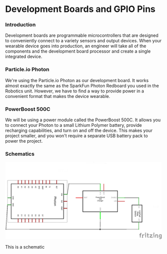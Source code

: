# Development Boards and GPIO Pins

### Introduction

Development boards are programmable microcontrollers that are designed to conveniently connect to a variety sensors and output devices. When your wearable device goes into production, an engineer will take all of the components and the development board processor and create a single integrated device.

### Particle.io Photon

We're using the Particle.io Photon as our development board. It works almost exactly the same as the SparkFun Photon Redboard you used in the Robotics unit. However, we have to find a way to provide power in a convenient format that makes the device wearable.

### PowerBoost 500C

We will be using a power module called the PowerBoost 500C. It allows you to connect your Photon to a small Lithium Polymer battery, provide recharging capabilities, and turn on and off the device. This makes your project smaller, and you won't require a separate USB battery pack to power the project.

### Schematics

![Powerboost Schematic](./images/powerboost-schem.png)

This is a schematic